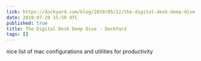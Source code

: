 ```yaml
---
link: https://dockyard.com/blog/2019/05/22/the-digital-desk-deep-dive
date: 2019-07-20 15:59 UTC
published: true
title: The Digital Desk Deep Dive - DockYard
tags: []
---
```


nice list of mac configurations and utilities for productivity

